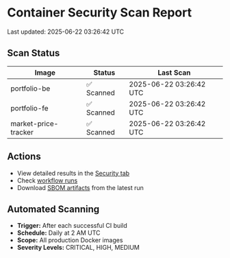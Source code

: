 # Container Security Scan Report

Last updated: 2025-06-22 03:26:42 UTC

## Scan Status

| Image | Status | Last Scan |
|-------|--------|-----------|
| portfolio-be | ✅ Scanned | 2025-06-22 03:26:42 UTC |
| portfolio-fe | ✅ Scanned | 2025-06-22 03:26:42 UTC |
| market-price-tracker | ✅ Scanned | 2025-06-22 03:26:42 UTC |

## Actions

- View detailed results in the [Security tab](https://github.com/ktenman/portfolio/security/code-scanning)
- Check [workflow runs](https://github.com/ktenman/portfolio/actions/workflows/trivy-scan.yml)
- Download [SBOM artifacts](https://github.com/ktenman/portfolio/actions/workflows/trivy-scan.yml) from the latest run

## Automated Scanning

- **Trigger:** After each successful CI build
- **Schedule:** Daily at 2 AM UTC
- **Scope:** All production Docker images
- **Severity Levels:** CRITICAL, HIGH, MEDIUM

